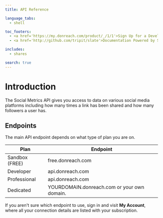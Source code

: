 ```yaml
---
title: API Reference

language_tabs:
  - shell

toc_footers:
  - <a href='https://my.donreach.com/product/_/1/1'>Sign Up for a Developer Key</a>
  - <a href='http://github.com/tripit/slate'>Documentation Powered by Slate</a>

includes:
  - shares

search: true
---
```


# Introduction

The Social Metrics API gives you access to data on various social media platforms including how many times a link has been shared and how many followers a user has.

## Endpoints

The main API endpoint depends on what type of plan you are on. 

Plan	| Endpoint 
------|---------|
Sandbox (FREE) | free.donreach.com
Developer | api.donreach.com
Professional | api.donreach.com
Dedicated | YOURDOMAIN.donreach.com or your own domain.

If you aren't sure which endpoint to use, sign in and visit **My Account**, where all your connection details are listed with your subscription.
